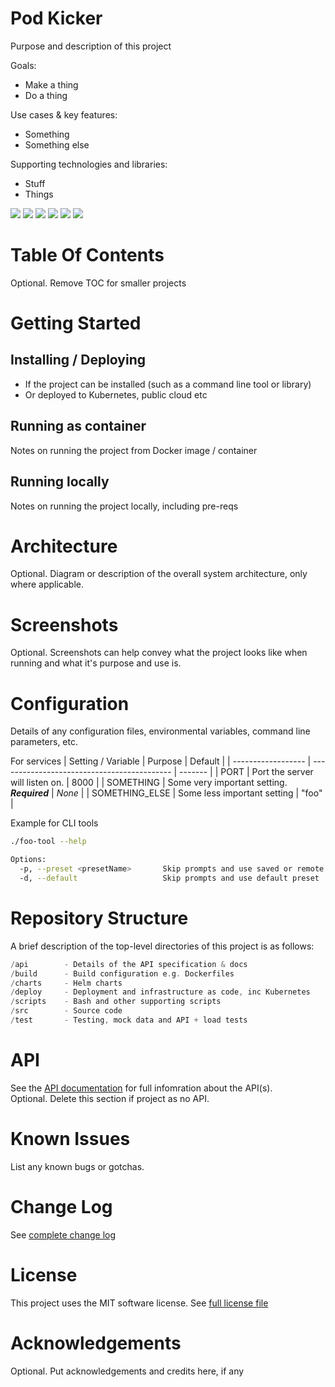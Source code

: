 # Pod Kicker

Purpose and description of this project

Goals:

- Make a thing
- Do a thing

Use cases & key features:

- Something
- Something else

Supporting technologies and libraries:

- Stuff
- Things

<!-- Note! Change benc-uk/project-starter for the real repo!! -->
<!-- See https://shields.io/ for more -->

![](https://img.shields.io/github/license/benc-uk/project-starter)
![](https://img.shields.io/github/last-commit/benc-uk/project-starter)
![](https://img.shields.io/github/release/benc-uk/project-starter)
![](https://img.shields.io/github/checks-status/benc-uk/project-starter/main)
![](https://img.shields.io/github/workflow/status/benc-uk/project-starter/CI%20Build?label=ci-build)
![](https://img.shields.io/github/workflow/status/benc-uk/project-starter/Release%20Assets?label=release)

# Table Of Contents

Optional. Remove TOC for smaller projects

# Getting Started

## Installing / Deploying

- If the project can be installed (such as a command line tool or library)
- Or deployed to Kubernetes, public cloud etc

## Running as container

Notes on running the project from Docker image / container

## Running locally

Notes on running the project locally, including pre-reqs

# Architecture

Optional. Diagram or description of the overall system architecture, only where applicable.

# Screenshots

Optional. Screenshots can help convey what the project looks like when running and what it's purpose and use is.

# Configuration

Details of any configuration files, environmental variables, command line parameters, etc.

For services
| Setting / Variable | Purpose | Default |
| ------------------ | ------------------------------------------- | ------- |
| PORT | Port the server will listen on. | 8000 |
| SOMETHING | Some very important setting. **_Required_** | _None_ |
| SOMETHING_ELSE | Some less important setting | "foo" |

Example for CLI tools

```bash
./foo-tool --help

Options:
  -p, --preset <presetName>       Skip prompts and use saved or remote preset
  -d, --default                   Skip prompts and use default preset
```

# Repository Structure

A brief description of the top-level directories of this project is as follows:

```c
/api        - Details of the API specification & docs
/build      - Build configuration e.g. Dockerfiles
/charts     - Helm charts
/deploy     - Deployment and infrastructure as code, inc Kubernetes
/scripts    - Bash and other supporting scripts
/src        - Source code
/test       - Testing, mock data and API + load tests
```

# API

See the [API documentation](./api/) for full infomration about the API(s).  
Optional. Delete this section if project as no API.

# Known Issues

List any known bugs or gotchas.

# Change Log

See [complete change log](./CHANGELOG.md)

# License

This project uses the MIT software license. See [full license file](./LICENSE)

# Acknowledgements

Optional. Put acknowledgements and credits here, if any
